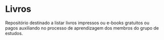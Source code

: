 # Livros

Repositório destinado a listar livros impressos ou e-books gratuitos ou pagos auxiliando no processo de aprendizagem dos membros do grupo de estudos.
